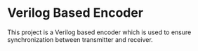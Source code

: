 # Verilog Based Encoder

This project is a Verilog based encoder which is used to ensure synchronization between transmitter and receiver. 

